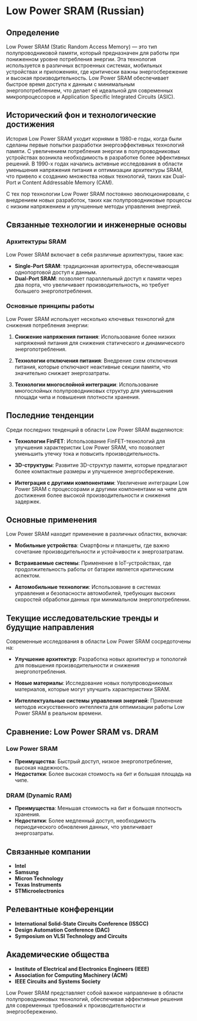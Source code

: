 # Low Power SRAM (Russian)

## Определение

Low Power SRAM (Static Random Access Memory) — это тип полупроводниковой памяти, который предназначен для работы при пониженном уровне потребления энергии. Эта технология используется в различных встроенных системах, мобильных устройствах и приложениях, где критически важны энергосбережение и высокая производительность. Low Power SRAM обеспечивает быстрое время доступа к данным с минимальным энергопотреблением, что делает её идеальной для современных микропроцессоров и Application Specific Integrated Circuits (ASIC).

## Исторический фон и технологические достижения

История Low Power SRAM уходит корнями в 1980-е годы, когда были сделаны первые попытки разработки энергоэффективных технологий памяти. С увеличением потребления энергии в полупроводниковых устройствах возникла необходимость в разработке более эффективных решений. В 1990-х годах начались активные исследования в области уменьшения напряжения питания и оптимизации архитектуры SRAM, что привело к созданию множества новых технологий, таких как Dual-Port и Content Addressable Memory (CAM).

С тех пор технологии Low Power SRAM постоянно эволюционировали, с внедрением новых разработок, таких как полупроводниковые процессы с низким напряжением и улучшенные методы управления энергией.

## Связанные технологии и инженерные основы

### Архитектуры SRAM

Low Power SRAM включает в себя различные архитектуры, такие как:

- **Single-Port SRAM**: традиционная архитектура, обеспечивающая однопортовой доступ к данным.
- **Dual-Port SRAM**: позволяет параллельный доступ к памяти через два порта, что увеличивает производительность, но требует большего энергопотребления.

### Основные принципы работы

Low Power SRAM использует несколько ключевых технологий для снижения потребления энергии:

1. **Снижение напряжения питания**: Использование более низких напряжений питания для снижения статического и динамического энергопотребления.
   
2. **Технологии отключения питания**: Внедрение схем отключения питания, которые отключают неактивные секции памяти, что значительно снижает энергозатраты.

3. **Технологии многослойной интеграции**: Использование многослойных полупроводниковых структур для уменьшения площади чипа и повышения плотности хранения.

## Последние тенденции

Среди последних тенденций в области Low Power SRAM выделяются:

- **Технологии FinFET**: Использование FinFET-технологий для улучшения характеристик Low Power SRAM, что позволяет уменьшить утечку тока и повысить производительность.

- **3D-структуры**: Развитие 3D-структур памяти, которые предлагают более компактные размеры и улучшенное энергосбережение.

- **Интеграция с другими компонентами**: Увеличение интеграции Low Power SRAM с процессорами и другими компонентами на чипе для достижения более высокой производительности и снижения задержек.

## Основные применения

Low Power SRAM находит применение в различных областях, включая:

- **Мобильные устройства**: Смартфоны и планшеты, где важно сочетание производительности и устойчивости к энергозатратам.
  
- **Встраиваемые системы**: Применение в IoT-устройствах, где продолжительность работы от батареи является критическим аспектом.

- **Автомобильные технологии**: Использование в системах управления и безопасности автомобилей, требующих высоких скоростей обработки данных при минимальном энергопотреблении.

## Текущие исследовательские тренды и будущие направления

Современные исследования в области Low Power SRAM сосредоточены на:

- **Улучшение архитектур**: Разработка новых архитектур и топологий для повышения производительности и снижения энергопотребления.

- **Новые материалы**: Исследование новых полупроводниковых материалов, которые могут улучшить характеристики SRAM.

- **Интеллектуальные системы управления энергией**: Применение методов искусственного интеллекта для оптимизации работы Low Power SRAM в реальном времени.

## Сравнение: Low Power SRAM vs. DRAM

### Low Power SRAM

- **Преимущества**: Быстрый доступ, низкое энергопотребление, высокая надежность.
- **Недостатки**: Более высокая стоимость на бит и большая площадь на чипе.

### DRAM (Dynamic RAM)

- **Преимущества**: Меньшая стоимость на бит и большая плотность хранения.
- **Недостатки**: Более медленный доступ, необходимость периодического обновления данных, что увеличивает энергозатраты.

## Связанные компании

- **Intel**
- **Samsung**
- **Micron Technology**
- **Texas Instruments**
- **STMicroelectronics**

## Релевантные конференции

- **International Solid-State Circuits Conference (ISSCC)**
- **Design Automation Conference (DAC)**
- **Symposium on VLSI Technology and Circuits**

## Академические общества

- **Institute of Electrical and Electronics Engineers (IEEE)**
- **Association for Computing Machinery (ACM)**
- **IEEE Circuits and Systems Society**

Low Power SRAM представляет собой важное направление в области полупроводниковых технологий, обеспечивая эффективные решения для современных требований к производительности и энергосбережению.